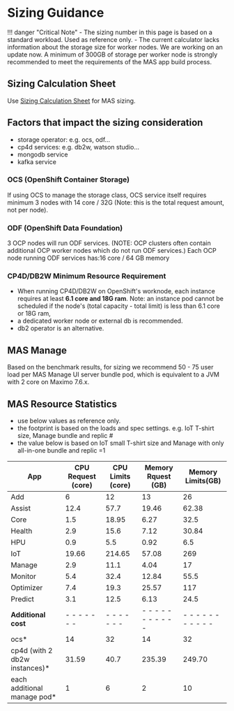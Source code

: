 # Sizing Guidance

!!! danger "Critical Note"
    - The sizing number in this page is based on a standard workload. Used as reference only.
    - The current calculator lacks information about the storage size for worker nodes. We are working on an update now. A minimum of 300GB of storage per worker node is strongly recommended to meet the requirements of the MAS app build process. 


## Sizing Calculation Sheet 

Use [Sizing Calculation Sheet](https://www.ibm.com/docs/en/mas-cd/continuous-delivery?topic=premises-requirements-capacity-planning) for MAS sizing. 


## Factors that impact the sizing consideration

* storage operator: e.g. ocs, odf...
* cp4d services: e.g. db2w, watson studio...
* mongodb service
* kafka service

### OCS (OpenShift Container Storage)

If using OCS to manage the storage class, OCS service itself requires minimum 3 nodes with 14 core / 32G (Note: this is the total request amount, not per node).

### ODF (OpenShift Data Foundation)

3 OCP nodes will run ODF services. (NOTE: OCP clusters often contain additional OCP worker nodes which do not run ODF services.)
Each OCP node running ODF services has:16 core / 64 GB memory

### CP4D/DB2W Minimum Resource Requirement

* When running CP4D/DB2W on OpenShift's worknode, each instance requires at least **6.1 core and 18G ram**. Note: an instance pod cannot be scheduled if the node's (total capacity - total limit) is less than 6.1 core or 18G ram,
* a dedicated worker node or external db is recommended. 
* db2 operator is an alternative. 

## MAS Manage

Based on the benchmark results, for sizing we recommend 50 - 75 user load per MAS Manage UI server bundle pod, which is equivalent to a JVM with 2 core on Maximo 7.6.x.

## MAS Resource Statistics

* use below values as reference only. 
* the footprint is based on the loads and spec settings. e.g. IoT T-shirt size, Manage bundle and replic #
* the value below is based on IoT small T-shirt size and Manage with only all-in-one bundle and replic =1

| App                   | CPU Request (core) |  CPU   Limits (core) | Memory Rquest (GB) |  Memory Limits(GB)  |
|-----------------------|--------------------|----------------------|-------------------|---------------------|
| Add                   | 6                  | 12                   | 13                | 26                  |
| Assist                | 12.4               | 57.7                 | 19.46             | 62.38              |
| Core                  | 1.5                | 18.95                | 6.27              | 32.5                |
| Health                | 2.9                | 15.6                 | 7.12              | 30.84         |
| HPU                   | 0.9                | 5.5                  | 0.92              | 6.5                 |
| IoT                   | 19.66              | 214.65               | 57.08             | 269                 |
| Manage                | 2.9                | 11.1                 | 4.04              | 17                  |
| Monitor               | 5.4                | 32.4                 | 12.84             | 55.5                |
| Optimizer             | 7.4                | 19.3                 | 25.57             | 117                 |
| Predict               | 3.1                | 12.5                 | 6.13              | 24.5                |
|        **Additional cost**    |  - - - - - - -| - - - - - - - | - - - - - - - - - - - | - - - - - - - - - - - |
|                         ocs* 	|  14 	        |  32 	        |14 	                | 32 	                |
| cp4d (with 2 db2w instances)* | 31.59       	| 40.7      	| 235.39               	| 249.70              	|
|   each additional manage pod* | 1           	| 6         	| 2                    	| 10                  	|
